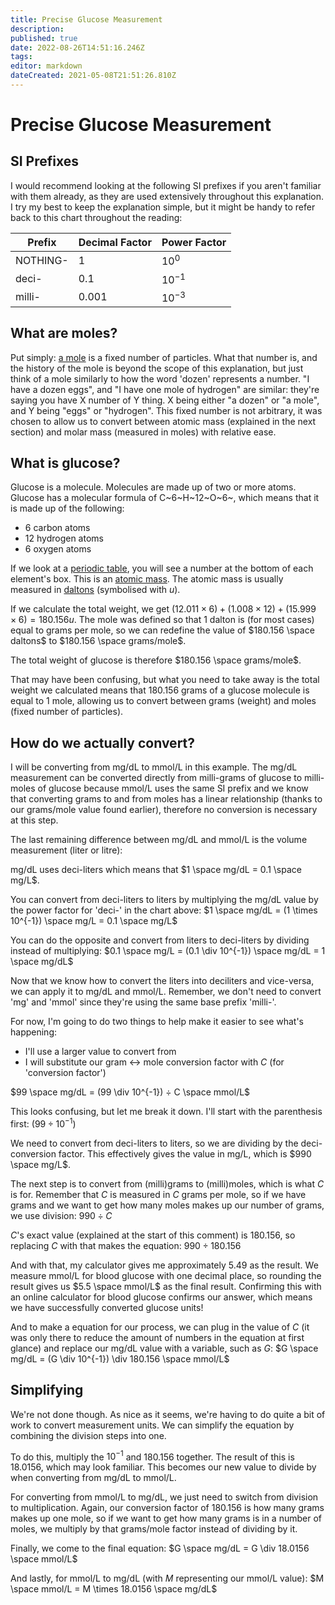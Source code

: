 ```yaml
---
title: Precise Glucose Measurement
description: 
published: true
date: 2022-08-26T14:51:16.246Z
tags: 
editor: markdown
dateCreated: 2021-05-08T21:51:26.810Z
---
```


# Precise Glucose Measurement

## SI Prefixes
I would recommend looking at the following SI prefixes if you aren't familiar with them already, as they are used extensively throughout this explanation.
I try my best to keep the explanation simple, but it might be handy to refer back to this chart throughout the reading:

| Prefix   | Decimal Factor | Power Factor |
|----------|----------------|--------------|
| NOTHING- | 1              | $10^0$       |
| deci-    | 0.1            | $10^{-1}$    |
| milli-   | 0.001          | $10^{-3}$    |


## What are moles?

Put simply: [a mole](https://en.wikipedia.org/wiki/Mole_(unit)) is a fixed number of particles. What that number is, and the history of the mole is beyond the scope of this explanation, but just think of a mole similarly to how the word 'dozen' represents a number. "I have a dozen eggs", and "I have one mole of hydrogen" are similar: they're saying you have X number of Y thing. X being either "a dozen" or "a mole", and Y being "eggs" or "hydrogen". This fixed number is not arbitrary, it was chosen to allow us to convert between atomic mass (explained in the next section) and molar mass (measured in moles) with relative ease.

## What is glucose?

Glucose is a molecule. Molecules are made up of two or more atoms. Glucose has a molecular formula of C~6~H~12~O~6~, which means that it is made up of the following:
* 6 carbon atoms
* 12 hydrogen atoms
* 6 oxygen atoms

If we look at a [periodic table](https://ptable.com/), you will see a number at the bottom of each element's box. This is an [atomic mass](https://en.wikipedia.org/wiki/Atomic_mass). The atomic mass is usually measured in [daltons](https://en.wikipedia.org/wiki/Dalton_(unit)) (symbolised with $u$).

If we calculate the total weight, we get $(12.011 \times 6) + (1.008 \times 12) + (15.999 \times 6) = 180.156u$.
The mole was defined so that 1 dalton is (for most cases) equal to grams per mole, so we can redefine the value of $180.156 \space daltons$ to $180.156 \space grams/mole$.

The total weight of glucose is therefore $180.156 \space grams/mole$.

That may have been confusing, but what you need to take away is the total weight we calculated means that $180.156$ grams of a glucose molecule is equal to $1$ mole, allowing us to convert between grams (weight) and moles (fixed number of particles).

## How do we actually convert?

I will be converting from mg/dL to mmol/L in this example.
The mg/dL measurement can be converted directly from milli-grams of glucose to milli-moles of glucose because mmol/L uses the same SI prefix and we know that converting grams to and from moles has a linear relationship (thanks to our grams/mole value found earlier), therefore no conversion is necessary at this step.

The last remaining difference between mg/dL and mmol/L is the volume measurement (liter or litre):

mg/dL uses deci-liters which means that $1 \space mg/dL = 0.1 \space mg/L$.

You can convert from deci-liters to liters by multiplying the mg/dL value by the power factor for 'deci-' in the chart above:
$1 \space mg/dL = (1 \times 10^{-1}) \space mg/L = 0.1 \space mg/L$

You can do the opposite and convert from liters to deci-liters by dividing instead of multiplying:
$0.1 \space mg/L = (0.1 \div 10^{-1}) \space mg/dL = 1 \space mg/dL$

Now that we know how to convert the liters into deciliters and vice-versa, we can apply it to mg/dL and mmol/L. Remember, we don't need to convert 'mg' and 'mmol' since they're using the same base prefix 'milli-'.

For now, I'm going to do two things to help make it easier to see what's happening:

* I'll use a larger value to convert from
* I will substitute our gram <-> mole conversion factor with $C$ (for 'conversion factor')

$99 \space mg/dL = (99 \div 10^{-1}) ÷ C \space mmol/L$

This looks confusing, but let me break it down. I'll start with the parenthesis first: $(99 \div 10^{-1})$

We need to convert from deci-liters to liters, so we are dividing by the deci- conversion factor. This effectively gives the value in mg/L, which is $990 \space mg/L$.

The next step is to convert from (milli)grams to (milli)moles, which is what $C$ is for. Remember that $C$ is measured in $C$ grams per mole, so if we have grams and we want to get how many moles makes up our number of grams, we use division: $990 \div C$

$C$'s exact value (explained at the start of this comment) is $180.156$, so replacing $C$ with that makes the equation: $990 \div 180.156$

And with that, my calculator gives me approximately $5.49$ as the result. We measure mmol/L for blood glucose with one decimal place, so rounding the result gives us $5.5 \space mmol/L$ as the final result. Confirming this with an online calculator for blood glucose confirms our answer, which means we have successfully converted glucose units!

And to make a equation for our process, we can plug in the value of $C$ (it was only there to reduce the amount of numbers in the equation at first glance) and replace our mg/dL value with a variable, such as $G$:
$G \space mg/dL = (G \div 10^{-1}) \div 180.156 \space mmol/L$

## Simplifying

We're not done though. As nice as it seems, we're having to do quite a bit of work to convert measurement units. We can simplify the equation by combining the division steps into one.

To do this, multiply the $10^{-1}$ and $180.156$ together. The result of this is $18.0156$, which may look familiar. This becomes our new value to divide by when converting from mg/dL to mmol/L.

For converting from mmol/L to mg/dL, we just need to switch from division to multiplication. Again, our conversion factor of $180.156$ is how many grams makes up one mole, so if we want to get how many grams is in a number of moles, we multiply by that grams/mole factor instead of dividing by it.

Finally, we come to the final equation:
$G \space mg/dL = G \div 18.0156 \space mmol/L$

And lastly, for mmol/L to mg/dL (with $M$ representing our mmol/L value):
$M \space mmol/L = M \times 18.0156 \space mg/dL$
